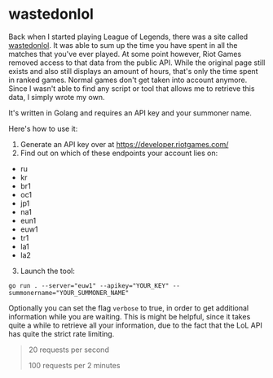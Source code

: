 # wastedonlol

Back when I started playing League of Legends, there was a site called
[wastedonlol](https://wol.gg/). It was able to sum up the time you have spent
in all the matches that you've ever played. At some point however, Riot Games
removed access to that data from the public API. While the original page still
exists and also still displays an amount of hours, that's only the time spent
in ranked games. Normal games don't get taken into account anymore. Since I
wasn't able to find any script or tool that allows me to retrieve this data, I
simply wrote my own.

It's written in Golang and requires an API key and your summoner name.

Here's how to use it:

1. Generate an API key over at https://developer.riotgames.com/
2. Find out on which of these endpoints your account lies on:
  * ru
  * kr
  * br1
  * oc1
  * jp1
  * na1
  * eun1
  * euw1
  * tr1
  * la1
  * la2
3. Launch the tool:
```shell
go run . --server="euw1" --apikey="YOUR_KEY" --summonername="YOUR_SUMMONER_NAME"
```

Optionally you can set the flag `verbose` to true, in order to get additional
information while you are waiting. This is might be helpful, since it takes
quite a while to retrieve all your information, due to the fact that the LoL
API has quite the strict rate limiting.

> 20 requests per second
>
> 100 requests per 2 minutes
